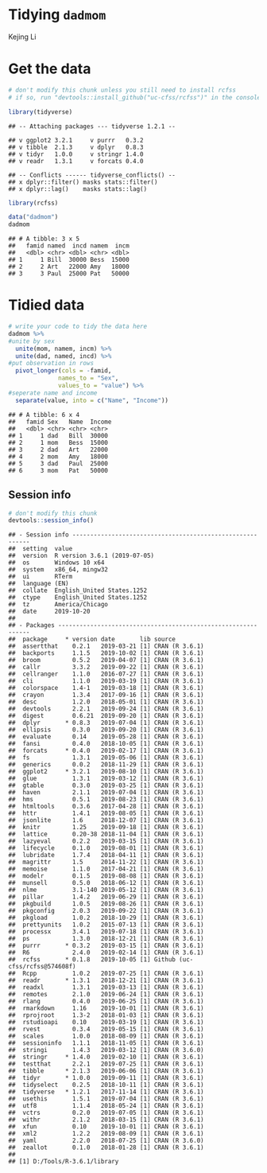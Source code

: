 Tidying `dadmom`
================
Kejing Li

# Get the data

``` r
# don't modify this chunk unless you still need to install rcfss
# if so, run "devtools::install_github("uc-cfss/rcfss")" in the console first

library(tidyverse)
```

    ## -- Attaching packages --- tidyverse 1.2.1 --

    ## v ggplot2 3.2.1     v purrr   0.3.2
    ## v tibble  2.1.3     v dplyr   0.8.3
    ## v tidyr   1.0.0     v stringr 1.4.0
    ## v readr   1.3.1     v forcats 0.4.0

    ## -- Conflicts ------ tidyverse_conflicts() --
    ## x dplyr::filter() masks stats::filter()
    ## x dplyr::lag()    masks stats::lag()

``` r
library(rcfss)

data("dadmom")
dadmom
```

    ## # A tibble: 3 x 5
    ##   famid named  incd namem  incm
    ##   <dbl> <chr> <dbl> <chr> <dbl>
    ## 1     1 Bill  30000 Bess  15000
    ## 2     2 Art   22000 Amy   18000
    ## 3     3 Paul  25000 Pat   50000

# Tidied data

``` r
# write your code to tidy the data here
dadmom %>%
#unite by sex
  unite(mom, namem, incm) %>%
  unite(dad, named, incd) %>%
#put observation in rows
  pivot_longer(cols = -famid,
              names_to = "Sex",
              values_to = "value") %>%
#seperate name and income
  separate(value, into = c("Name", "Income"))
```

    ## # A tibble: 6 x 4
    ##   famid Sex   Name  Income
    ##   <dbl> <chr> <chr> <chr> 
    ## 1     1 dad   Bill  30000 
    ## 2     1 mom   Bess  15000 
    ## 3     2 dad   Art   22000 
    ## 4     2 mom   Amy   18000 
    ## 5     3 dad   Paul  25000 
    ## 6     3 mom   Pat   50000

## Session info

``` r
# don't modify this chunk
devtools::session_info()
```

    ## - Session info ----------------------------------------------------------
    ##  setting  value                       
    ##  version  R version 3.6.1 (2019-07-05)
    ##  os       Windows 10 x64              
    ##  system   x86_64, mingw32             
    ##  ui       RTerm                       
    ##  language (EN)                        
    ##  collate  English_United States.1252  
    ##  ctype    English_United States.1252  
    ##  tz       America/Chicago             
    ##  date     2019-10-20                  
    ## 
    ## - Packages --------------------------------------------------------------
    ##  package     * version date       lib source                        
    ##  assertthat    0.2.1   2019-03-21 [1] CRAN (R 3.6.1)                
    ##  backports     1.1.5   2019-10-02 [1] CRAN (R 3.6.1)                
    ##  broom         0.5.2   2019-04-07 [1] CRAN (R 3.6.1)                
    ##  callr         3.3.2   2019-09-22 [1] CRAN (R 3.6.1)                
    ##  cellranger    1.1.0   2016-07-27 [1] CRAN (R 3.6.1)                
    ##  cli           1.1.0   2019-03-19 [1] CRAN (R 3.6.1)                
    ##  colorspace    1.4-1   2019-03-18 [1] CRAN (R 3.6.1)                
    ##  crayon        1.3.4   2017-09-16 [1] CRAN (R 3.6.1)                
    ##  desc          1.2.0   2018-05-01 [1] CRAN (R 3.6.1)                
    ##  devtools      2.2.1   2019-09-24 [1] CRAN (R 3.6.1)                
    ##  digest        0.6.21  2019-09-20 [1] CRAN (R 3.6.1)                
    ##  dplyr       * 0.8.3   2019-07-04 [1] CRAN (R 3.6.1)                
    ##  ellipsis      0.3.0   2019-09-20 [1] CRAN (R 3.6.1)                
    ##  evaluate      0.14    2019-05-28 [1] CRAN (R 3.6.1)                
    ##  fansi         0.4.0   2018-10-05 [1] CRAN (R 3.6.1)                
    ##  forcats     * 0.4.0   2019-02-17 [1] CRAN (R 3.6.1)                
    ##  fs            1.3.1   2019-05-06 [1] CRAN (R 3.6.1)                
    ##  generics      0.0.2   2018-11-29 [1] CRAN (R 3.6.1)                
    ##  ggplot2     * 3.2.1   2019-08-10 [1] CRAN (R 3.6.1)                
    ##  glue          1.3.1   2019-03-12 [1] CRAN (R 3.6.1)                
    ##  gtable        0.3.0   2019-03-25 [1] CRAN (R 3.6.1)                
    ##  haven         2.1.1   2019-07-04 [1] CRAN (R 3.6.1)                
    ##  hms           0.5.1   2019-08-23 [1] CRAN (R 3.6.1)                
    ##  htmltools     0.3.6   2017-04-28 [1] CRAN (R 3.6.1)                
    ##  httr          1.4.1   2019-08-05 [1] CRAN (R 3.6.1)                
    ##  jsonlite      1.6     2018-12-07 [1] CRAN (R 3.6.1)                
    ##  knitr         1.25    2019-09-18 [1] CRAN (R 3.6.1)                
    ##  lattice       0.20-38 2018-11-04 [1] CRAN (R 3.6.1)                
    ##  lazyeval      0.2.2   2019-03-15 [1] CRAN (R 3.6.1)                
    ##  lifecycle     0.1.0   2019-08-01 [1] CRAN (R 3.6.1)                
    ##  lubridate     1.7.4   2018-04-11 [1] CRAN (R 3.6.1)                
    ##  magrittr      1.5     2014-11-22 [1] CRAN (R 3.6.1)                
    ##  memoise       1.1.0   2017-04-21 [1] CRAN (R 3.6.1)                
    ##  modelr        0.1.5   2019-08-08 [1] CRAN (R 3.6.1)                
    ##  munsell       0.5.0   2018-06-12 [1] CRAN (R 3.6.1)                
    ##  nlme          3.1-140 2019-05-12 [1] CRAN (R 3.6.1)                
    ##  pillar        1.4.2   2019-06-29 [1] CRAN (R 3.6.1)                
    ##  pkgbuild      1.0.5   2019-08-26 [1] CRAN (R 3.6.1)                
    ##  pkgconfig     2.0.3   2019-09-22 [1] CRAN (R 3.6.1)                
    ##  pkgload       1.0.2   2018-10-29 [1] CRAN (R 3.6.1)                
    ##  prettyunits   1.0.2   2015-07-13 [1] CRAN (R 3.6.1)                
    ##  processx      3.4.1   2019-07-18 [1] CRAN (R 3.6.1)                
    ##  ps            1.3.0   2018-12-21 [1] CRAN (R 3.6.1)                
    ##  purrr       * 0.3.2   2019-03-15 [1] CRAN (R 3.6.1)                
    ##  R6            2.4.0   2019-02-14 [1] CRAN (R 3.6.1)                
    ##  rcfss       * 0.1.8   2019-10-05 [1] Github (uc-cfss/rcfss@574608f)
    ##  Rcpp          1.0.2   2019-07-25 [1] CRAN (R 3.6.1)                
    ##  readr       * 1.3.1   2018-12-21 [1] CRAN (R 3.6.1)                
    ##  readxl        1.3.1   2019-03-13 [1] CRAN (R 3.6.1)                
    ##  remotes       2.1.0   2019-06-24 [1] CRAN (R 3.6.1)                
    ##  rlang         0.4.0   2019-06-25 [1] CRAN (R 3.6.1)                
    ##  rmarkdown     1.16    2019-10-01 [1] CRAN (R 3.6.1)                
    ##  rprojroot     1.3-2   2018-01-03 [1] CRAN (R 3.6.1)                
    ##  rstudioapi    0.10    2019-03-19 [1] CRAN (R 3.6.1)                
    ##  rvest         0.3.4   2019-05-15 [1] CRAN (R 3.6.1)                
    ##  scales        1.0.0   2018-08-09 [1] CRAN (R 3.6.1)                
    ##  sessioninfo   1.1.1   2018-11-05 [1] CRAN (R 3.6.1)                
    ##  stringi       1.4.3   2019-03-12 [1] CRAN (R 3.6.0)                
    ##  stringr     * 1.4.0   2019-02-10 [1] CRAN (R 3.6.1)                
    ##  testthat      2.2.1   2019-07-25 [1] CRAN (R 3.6.1)                
    ##  tibble      * 2.1.3   2019-06-06 [1] CRAN (R 3.6.1)                
    ##  tidyr       * 1.0.0   2019-09-11 [1] CRAN (R 3.6.1)                
    ##  tidyselect    0.2.5   2018-10-11 [1] CRAN (R 3.6.1)                
    ##  tidyverse   * 1.2.1   2017-11-14 [1] CRAN (R 3.6.1)                
    ##  usethis       1.5.1   2019-07-04 [1] CRAN (R 3.6.1)                
    ##  utf8          1.1.4   2018-05-24 [1] CRAN (R 3.6.1)                
    ##  vctrs         0.2.0   2019-07-05 [1] CRAN (R 3.6.1)                
    ##  withr         2.1.2   2018-03-15 [1] CRAN (R 3.6.1)                
    ##  xfun          0.10    2019-10-01 [1] CRAN (R 3.6.1)                
    ##  xml2          1.2.2   2019-08-09 [1] CRAN (R 3.6.1)                
    ##  yaml          2.2.0   2018-07-25 [1] CRAN (R 3.6.0)                
    ##  zeallot       0.1.0   2018-01-28 [1] CRAN (R 3.6.1)                
    ## 
    ## [1] D:/Tools/R-3.6.1/library
